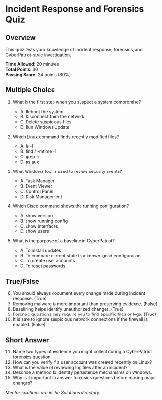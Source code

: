 # Incident Response and Forensics Quiz

## Overview

This quiz tests your knowledge of incident response, forensics, and CyberPatriot-style investigation.

**Time Allowed**: 20 minutes  
**Total Points**: 30  
**Passing Score**: 24 points (80%)

## Multiple Choice

1. What is the first step when you suspect a system compromise?
   - A. Reboot the system
   - B. Disconnect from the network
   - C. Delete suspicious files
   - D. Run Windows Update

2. Which Linux command finds recently modified files?
   - A. ls -l
   - B. find / -mtime -1
   - C. grep -r
   - D. ps aux

3. What Windows tool is used to review security events?
   - A. Task Manager
   - B. Event Viewer
   - C. Control Panel
   - D. Disk Management

4. Which Cisco command shows the running configuration?
   - A. show version
   - B. show running-config
   - C. show interfaces
   - D. show users

5. What is the purpose of a baseline in CyberPatriot?
   - A. To install updates
   - B. To compare current state to a known-good configuration
   - C. To create user accounts
   - D. To reset passwords

## True/False

6. You should always document every change made during incident response. (True)
7. Removing malware is more important than preserving evidence. (False)
8. Baselining helps identify unauthorized changes. (True)
9. Forensic questions may require you to find specific files or logs. (True)
10. It is safe to ignore suspicious network connections if the firewall is enabled. (False)

## Short Answer

11. Name two types of evidence you might collect during a CyberPatriot forensics question.
12. How can you verify if a user account was created recently on Linux?
13. What is the value of reviewing log files after an incident?
14. Describe a method to identify persistence mechanisms on Windows.
15. Why is it important to answer forensics questions before making major changes?

*Mentor solutions are in the Solutions directory.*
